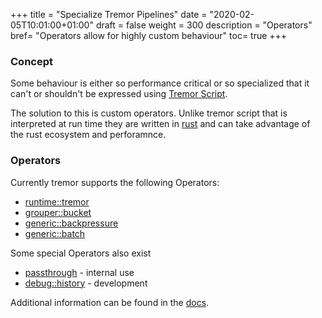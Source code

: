 +++
title = "Specialize Tremor Pipelines"
date = "2020-02-05T10:01:00+01:00"
draft = false
weight = 300
description = "Operators"
bref= "Operators allow for highly custom behaviour"
toc= true
+++

<h3 class="section-head" id="h-concept"><a href="#h-concept"></a>Concept</h3>

Some behaviour is either so performance critical or so specialized that it can't or shouldn't be expressed using  [Tremor Script](https://tremor.rs/getting-started/scripting/#h-script).

The solution to this is custom operators. Unlike tremor script that is interpreted at run time they are written in [rust](https://rust-lang.org) and can take advantage of the rust ecosystem and perforamnce.

<h3 class="section-head" id="h-onramps"><a href="#h-operators"></a>Operators</h3>

Currently tremor supports the following Operators:

* [runtime::tremor](https://docs.tremor.ors/artefacts/operators#runtimetremor)
* [grouper::bucket](https://docs.tremor.ors/artefacts/operators#grouperbucket)
* [generic::backpressure](https://docs.tremor.ors/artefacts/operators#generic::backpressure)
* [generic::batch](https://docs.tremor.ors/artefacts/operators#generic::batch)

Some special Operators also exist

* [passthrough](https://docs.tremor.ors/artefacts/operators#passthrough) - internal use
* [debug::history](https://docs.tremor.ors/artefacts/operators#debughistory) - development

Additional information can be found in the [docs](https://docs.tremor.ors/artefacts/).
